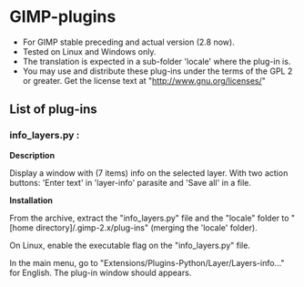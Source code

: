 GIMP-plugins
============

* For GIMP stable preceding and actual version (2.8 now).
* Tested on Linux and Windows only.
* The translation is expected in a sub-folder 'locale' where the plug-in is.
* You may use and distribute these plug-ins under the terms of the GPL 2 or greater.
 Get the license text at "http://www.gnu.org/licenses/" 


List of plug-ins
----------------
### info_layers.py : ###########################################################
  **Description**

  Display a window with (7 items) info on the selected layer.
  With two action buttons: 'Enter text' in 'layer-info' parasite and 'Save all' in a file.
  
  **Installation**
  
  From the archive, extract the "info_layers.py" file and the "locale" folder
to "[home directory]/.gimp-2.x/plug-ins" (merging the 'locale' folder).

  On Linux, enable the executable flag on the "info_layers.py" file.
  
  In the main menu, go to "Extensions/Plugins-Python/Layer/Layers-info..." for English. The plug-in window should appears.

